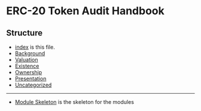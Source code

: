 # ERC-20 Token Audit Handbook


## Structure

- [index](index.md) is this file.
- [Background](00-background)
- [Valuation](01-valuation)
- [Existence](02-existence)
- [Ownership](03-ownership)
- [Presentation](04-presentation)
- [Uncategorized](05-uncategorized)
---------------------------

- [Module Skeleton](module-blank.md) is the skeleton for the modules

